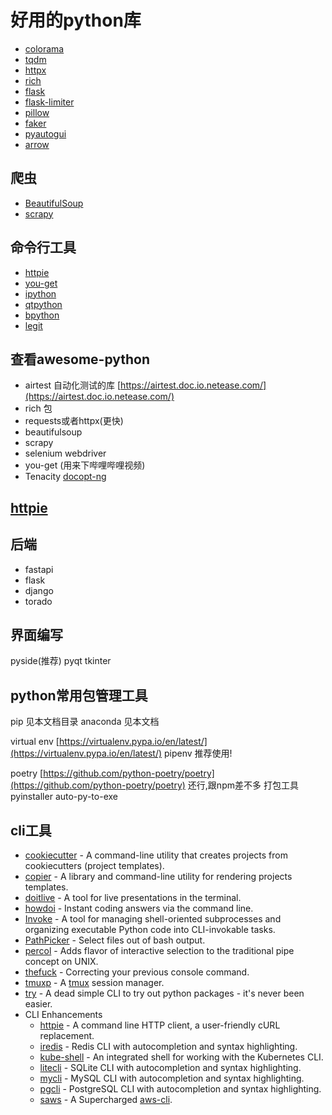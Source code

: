 # 好用的python库

- [colorama](https://github.com/tartley/colorama)
- [tqdm](https://github.com/tqdm/tqdm)
- [httpx](https://github.com/encode/httpx/)
- [rich](https://github.com/Textualize/rich)
- [flask](https://github.com/pallets/flask)
- [flask-limiter](https://github.com/alisaifee/flask-limiter)
- [pillow](https://github.com/python-pillow/Pillow)
- [faker](https://github.com/joke2k/faker)
- [pyautogui](https://github.com/asweigart/pyautogui)
- [arrow](https://github.com/arrow-py/arrow )

## 爬虫

- [BeautifulSoup](BeautifulSoup)
- [scrapy](https://github.com/scrapy/scrapy)

## 命令行工具

- [httpie](https://github.com/httpie/httpie)
- [you-get](https://github.com/soimort/you-get)
- [ipython](IPython)
- [qtpython](https://github.com/prompt-toolkit/ptpython)
- [bpython](https://github.com/bpython/bpython/)
- [legit](https://frostming.github.io/legit/)

## 查看awesome-python

- airtest  自动化测试的库 [https://airtest.doc.io.netease.com/](https://airtest.doc.io.netease.com/)
- rich 包
- requests或者httpx(更快)
- beautifulsoup
- scrapy
- selenium webdriver
- you-get (用来下哔哩哔哩视频)
- Tenacity
[docopt-ng](https://github.com/jazzband/docopt-ng)

## [httpie](https://github.com/jakubroztocil/httpie)

## 后端

- fastapi
- flask
- django
- torado

## 界面编写

pyside(推荐)
pyqt
tkinter

## python常用包管理工具

pip 见本文档目录
anaconda 见本文档

virtual env    [https://virtualenv.pypa.io/en/latest/](https://virtualenv.pypa.io/en/latest/)
pipenv   推荐使用!
​

poetry  [https://github.com/python-poetry/poetry](https://github.com/python-poetry/poetry)  还行,跟npm差不多
打包工具
pyinstaller
auto-py-to-exe

## cli工具

- [cookiecutter](https://github.com/audreyr/cookiecutter) - A command-line utility that creates projects from cookiecutters (project templates).
- [copier](https://github.com/pykong/copier) - A library and command-line utility for rendering projects templates.
- [doitlive](https://github.com/sloria/doitlive) - A tool for live presentations in the terminal.
- [howdoi](https://github.com/gleitz/howdoi) - Instant coding answers via the command line.
- [Invoke](https://github.com/pyinvoke/invoke#readme) - A tool for managing shell-oriented subprocesses and organizing executable Python code into CLI-invokable tasks.
- [PathPicker](https://github.com/facebook/PathPicker) - Select files out of bash output.
- [percol](https://github.com/mooz/percol) - Adds flavor of interactive selection to the traditional pipe concept on UNIX.
- [thefuck](https://github.com/nvbn/thefuck) - Correcting your previous console command.
- [tmuxp](https://github.com/tony/tmuxp) - A [tmux](https://github.com/tmux/tmux) session manager.
- [try](https://github.com/timofurrer/try) - A dead simple CLI to try out python packages - it's never been easier.
- CLI Enhancements
  - [httpie](https://github.com/jakubroztocil/httpie) - A command line HTTP client, a user-friendly cURL replacement.
  - [iredis](https://github.com/laixintao/iredis) - Redis CLI with autocompletion and syntax highlighting.
  - [kube-shell](https://github.com/cloudnativelabs/kube-shell) - An integrated shell for working with the Kubernetes CLI.
  - [litecli](https://github.com/dbcli/litecli) - SQLite CLI with autocompletion and syntax highlighting.
  - [mycli](https://github.com/dbcli/mycli) - MySQL CLI with autocompletion and syntax highlighting.
  - [pgcli](https://github.com/dbcli/pgcli) - PostgreSQL CLI with autocompletion and syntax highlighting.
  - [saws](https://github.com/donnemartin/saws) - A Supercharged [aws-cli](https://github.com/aws/aws-cli).
